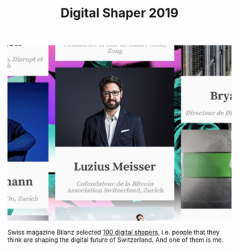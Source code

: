 ﻿---
layout: post
title: Digital Shaper 2019
description: Bilanz nominated me as one of hundred digital shapers in Switzerland
---
<img src="/assets/images/shaper.jpg" alt="">

Swiss magazine Bilanz selected [100 digital shapers](https://labs.letemps.ch/interactive/2019/digital-shapers/), i.e. people that they think are shaping the digital future of Switzerland. And one of them is me.

